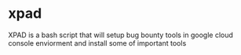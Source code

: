 # xpad
XPAD is a bash script that will setup bug bounty tools in google cloud console enviorment and install some of important tools
